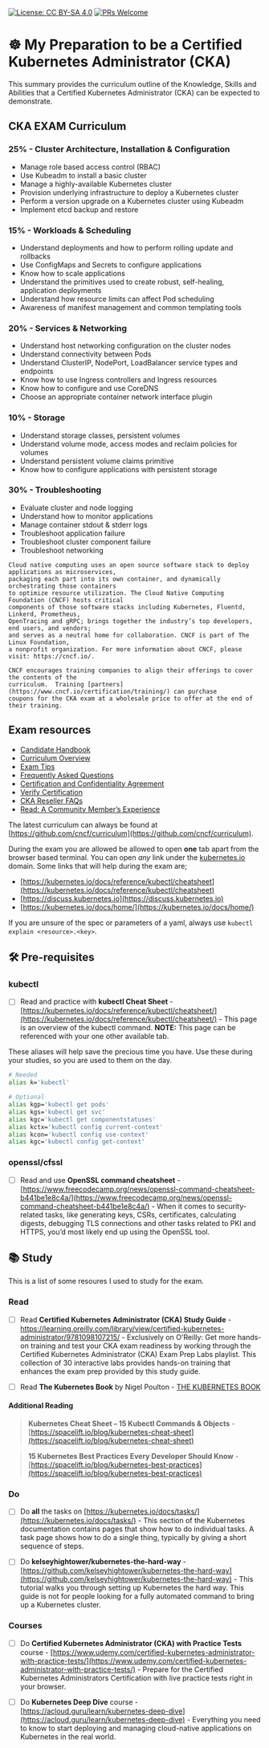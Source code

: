 [![License: CC BY-SA 4.0](https://licensebuttons.net/l/by-sa/4.0/80x15.png)](https://creativecommons.org/licenses/by-sa/4.0/)
[![PRs Welcome](https://img.shields.io/badge/PRs-welcome-brightgreen.svg?style=flat-square)](http://makeapullrequest.com)

# ☸️ My Preparation to be a Certified Kubernetes Administrator (CKA)

This summary provides the curriculum outline of the Knowledge, Skills and Abilities that a Certified Kubernetes Administrator (CKA) can be expected to demonstrate.

## CKA EXAM Curriculum

### 25% - Cluster Architecture, Installation & Configuration

- Manage role based access control (RBAC)
- Use Kubeadm to install a basic cluster
- Manage a highly-available Kubernetes cluster
- Provision underlying infrastructure to deploy a Kubernetes cluster
- Perform a version upgrade on a Kubernetes cluster using Kubeadm
- Implement etcd backup and restore

### 15% - Workloads & Scheduling

- Understand deployments and how to perform rolling update and rollbacks
- Use ConfigMaps and Secrets to configure applications
- Know how to scale applications
- Understand the primitives used to create robust, self-healing, application deployments
- Understand how resource limits can affect Pod scheduling
- Awareness of manifest management and common templating tools

### 20% - Services & Networking

- Understand host networking configuration on the cluster nodes
- Understand connectivity between Pods
- Understand ClusterIP, NodePort, LoadBalancer service types and endpoints
- Know how to use Ingress controllers and Ingress resources
- Know how to configure and use CoreDNS
- Choose an appropriate container network interface plugin

### 10% - Storage

- Understand storage classes, persistent volumes
- Understand volume mode, access modes and reclaim policies for volumes
- Understand persistent volume claims primitive
- Know how to configure applications with persistent storage

### 30% - Troubleshooting

- Evaluate cluster and node logging
- Understand how to monitor applications
- Manage container stdout & stderr logs
- Troubleshoot application failure
- Troubleshoot cluster component failure
- Troubleshoot networking


```
Cloud native computing uses an open source software stack to deploy applications as microservices, 
packaging each part into its own container, and dynamically orchestrating those containers 
to optimize resource utilization. The Cloud Native Computing Foundation (CNCF) hosts critical 
components of those software stacks including Kubernetes, Fluentd, Linkerd, Prometheus, 
OpenTracing and gRPC; brings together the industry’s top developers, end users, and vendors; 
and serves as a neutral home for collaboration. CNCF is part of The Linux Foundation, 
a nonprofit organization. For more information about CNCF, please visit: https://cncf.io/.

CNCF encourages training companies to align their offerings to cover the contents of the
curriculum.  Training [partners](https://www.cncf.io/certification/training/) can purchase 
coupons for the CKA exam at a wholesale price to offer at the end of their training.
```
## Exam resources

- [Candidate Handbook](https://training.linuxfoundation.org/go/cka-ckad-candidate-handbook)
- [Curriculum Overview](https://github.com/cncf/curriculum)
- [Exam Tips](http://training.linuxfoundation.org/go//Important-Tips-CKA-CKAD)
- [Frequently Asked Questions](http://training.linuxfoundation.org/go/cka-ckad-faq)
- [Certification and Confidentiality Agreement](http://training.linuxfoundation.org/go/CNCF-certification-and-confidentiality-agreement)
- [Verify Certification](https://training.linuxfoundation.org/certification/verify-certifications)
- [CKA Reseller FAQs](https://www.cncf.io/certification/expert/cka/reseller-faqs/)
- [Read: A Community Member’s Experience](https://www.cncf.io/blog/2021/07/30/success-story-preparing-for-kubernetes-certification-improves-a-platform-development-engineers-skill-set/)

The latest curriculum can always be found at [https://github.com/cncf/curriculum](https://github.com/cncf/curriculum).

During the exam you are allowed be allowed to open **one** tab apart from the browser based terminal. You can open _any_ link under the [kubernetes.io](kubernetes.io) domain. Some links that will help during the exam are;

* [https://kubernetes.io/docs/reference/kubectl/cheatsheet](https://kubernetes.io/docs/reference/kubectl/cheatsheet)
* [https://discuss.kubernetes.io](https://discuss.kubernetes.io)
* [https://kubernetes.io/docs/home/](https://kubernetes.io/docs/home/)

If you are unsure of the spec or parameters of a yaml, always use `kubectl explain <resource>.<key>`.

## 🛠 Pre-requisites

### kubectl

- [ ] Read and practice with **kubectl Cheat Sheet** - [https://kubernetes.io/docs/reference/kubectl/cheatsheet/](https://kubernetes.io/docs/reference/kubectl/cheatsheet/) - This page is an overview of the kubectl command. **NOTE:** This page can be referenced with your one other available tab.

These aliases will help save the precious time you have. Use these during your studies, so you are used to them on the day.

```sh
# Needed
alias k='kubectl'

# Optional
alias kgp='kubectl get pods'
alias kgs='kubectl get svc'
alias kgc='kubectl get componentstatuses'
alias kctx='kubectl config current-context'
alias kcon='kubectl config use-context'
alias kgc='kubectl config get-context'
```

### openssl/cfssl

- [ ] Read and use **OpenSSL command cheatsheet** - [https://www.freecodecamp.org/news/openssl-command-cheatsheet-b441be1e8c4a/](https://www.freecodecamp.org/news/openssl-command-cheatsheet-b441be1e8c4a/) - When it comes to security-related tasks, like generating keys, CSRs, certificates, calculating digests, debugging TLS connections and other tasks related to PKI and HTTPS, you’d most likely end up using the OpenSSL tool.

## 📚 Study

This is a list of some resoures I used to study for the exam.

### Read

- [ ] Read **Certified Kubernetes Administrator (CKA) Study Guide** - https://learning.oreilly.com/library/view/certified-kubernetes-administrator/9781098107215/ -  Exclusively on O'Reilly: Get more hands-on training and test your CKA exam readiness by working through the Certified Kubernetes Administrator (CKA) Exam Prep Labs playlist. This collection of 30 interactive labs provides hands-on training that enhances the exam prep provided by this study guide.

- [ ] Read **The Kubernetes Book** by Nigel Poulton - [THE KUBERNETES BOOK](https://nigelpoulton.com/books/)

#### Additional Reading

> **Kubernetes Cheat Sheet – 15 Kubectl Commands & Objects** - [https://spacelift.io/blog/kubernetes-cheat-sheet](https://spacelift.io/blog/kubernetes-cheat-sheet)

> **15 Kubernetes Best Practices Every Developer Should Know** - [https://spacelift.io/blog/kubernetes-best-practices](https://spacelift.io/blog/kubernetes-best-practices)

### Do

- [ ] Do **all** the tasks on [https://kubernetes.io/docs/tasks/](https://kubernetes.io/docs/tasks/) - This section of the Kubernetes documentation contains pages that show how to do individual tasks. A task page shows how to do a single thing, typically by giving a short sequence of steps.

- [ ] Do **kelseyhightower/kubernetes-the-hard-way** - [https://github.com/kelseyhightower/kubernetes-the-hard-way](https://github.com/kelseyhightower/kubernetes-the-hard-way) - This tutorial walks you through setting up Kubernetes the hard way. This guide is not for people looking for a fully automated command to bring up a Kubernetes cluster.

### Courses

- [ ] Do **Certified Kubernetes Administrator (CKA) with Practice Tests** course - [https://www.udemy.com/certified-kubernetes-administrator-with-practice-tests/](https://www.udemy.com/certified-kubernetes-administrator-with-practice-tests/) - Prepare for the Certified Kubernetes Administrators Certification with live practice tests right in your browser.

- [ ] Do **Kubernetes Deep Dive** course - [https://acloud.guru/learn/kubernetes-deep-dive](https://acloud.guru/learn/kubernetes-deep-dive) - Everything you need to know to start deploying and managing cloud-native applications on Kubernetes in the real world.
